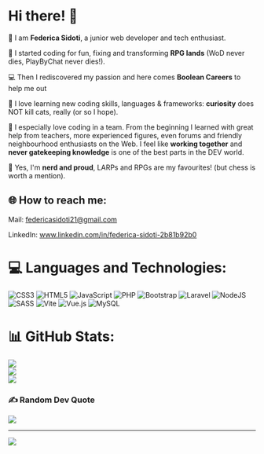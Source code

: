 # **Hi there!** 🖖

👤 I am **Federica Sidoti**, a junior web developer and tech enthusiast. 

:seedling: I started coding for fun, fixing and transforming **RPG lands** (WoD never dies, PlayByChat never dies!). 

:computer: Then I rediscovered my passion and here comes **Boolean Careers** to help me out

:wrench: I love learning new coding skills, languages & frameworks: **curiosity** does NOT kill cats, really (or so I hope). 

:purple_heart:  I especially love coding in a team. From the beginning I learned with great help from teachers, more experienced figures, even forums and friendly neighbourhood enthusiasts on the Web. I feel like **working together** and **never gatekeeping knowledge** is one of the best parts in the DEV world. 

:game_die: Yes, I'm **nerd and proud**, LARPs and RPGs are my favourites! (but chess is worth a mention). 



## 🌐 How to reach me:
Mail: federicasidoti21@gmail.com

LinkedIn: www.linkedin.com/in/federica-sidoti-2b81b92b0

# 💻 Languages and Technologies:
![CSS3](https://img.shields.io/badge/css3-%231572B6.svg?style=for-the-badge&logo=css3&logoColor=white) ![HTML5](https://img.shields.io/badge/html5-%23E34F26.svg?style=for-the-badge&logo=html5&logoColor=white) ![JavaScript](https://img.shields.io/badge/javascript-%23323330.svg?style=for-the-badge&logo=javascript&logoColor=%23F7DF1E) ![PHP](https://img.shields.io/badge/php-%23777BB4.svg?style=for-the-badge&logo=php&logoColor=white) ![Bootstrap](https://img.shields.io/badge/bootstrap-%238511FA.svg?style=for-the-badge&logo=bootstrap&logoColor=white) ![Laravel](https://img.shields.io/badge/laravel-%23FF2D20.svg?style=for-the-badge&logo=laravel&logoColor=white) ![NodeJS](https://img.shields.io/badge/node.js-6DA55F?style=for-the-badge&logo=node.js&logoColor=white) ![SASS](https://img.shields.io/badge/SASS-hotpink.svg?style=for-the-badge&logo=SASS&logoColor=white) ![Vite](https://img.shields.io/badge/vite-%23646CFF.svg?style=for-the-badge&logo=vite&logoColor=white) ![Vue.js](https://img.shields.io/badge/vue.js-%2335495e.svg?style=for-the-badge&logo=vuedotjs&logoColor=%234FC08D) ![MySQL](https://img.shields.io/badge/mysql-%2300000f.svg?style=for-the-badge&logo=mysql&logoColor=white)
# 📊 GitHub Stats:
![](https://github-readme-stats.vercel.app/api?username=FedericaSidoti&theme=dark&hide_border=false&include_all_commits=false&count_private=false)<br/>
![](https://github-readme-streak-stats.herokuapp.com/?user=FedericaSidoti&theme=dark&hide_border=false)<br/>
![](https://github-readme-stats.vercel.app/api/top-langs/?username=FedericaSidoti&theme=dark&hide_border=false&include_all_commits=false&count_private=false&layout=compact)

### ✍️ Random Dev Quote
![](https://quotes-github-readme.vercel.app/api?type=horizontal&theme=tokyonight)

---
[![](https://visitcount.itsvg.in/api?id=FedericaSidoti&icon=0&color=0)](https://visitcount.itsvg.in)

<!-- Proudly created with GPRM ( https://gprm.itsvg.in ) -->

